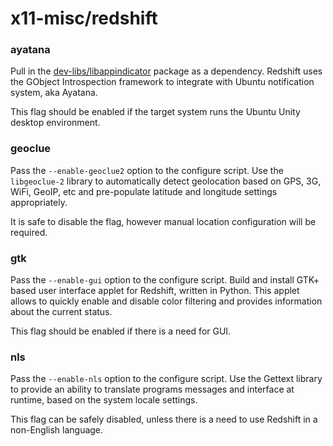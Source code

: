 # x11-misc/redshift

### ayatana
Pull in the [dev-libs/libappindicator](../dev-libs/libappindicator.md) package as a dependency. Redshift uses the GObject Introspection framework to integrate with Ubuntu notification system, aka Ayatana.

This flag should be enabled if the target system runs the Ubuntu Unity desktop environment.

### geoclue
Pass the `--enable-geoclue2` option to the configure script. Use the `libgeoclue-2` library to automatically detect geolocation based on GPS, 3G, WiFi, GeoIP, etc and pre-populate latitude and longitude settings appropriately.

It is safe to disable the flag, however manual location configuration will be required.

### gtk
Pass the `--enable-gui` option to the configure script. Build and install GTK+ based user interface applet for Redshift, written in Python. This applet allows to quickly enable and disable color filtering and provides information about the current status.

This flag should be enabled if there is a need for GUI.

### nls
Pass the `--enable-nls` option to the configure script. Use the Gettext library to provide an ability to translate programs messages and interface at runtime, based on the system locale settings.

This flag can be safely disabled, unless there is a need to use Redshift in a non-English language.
